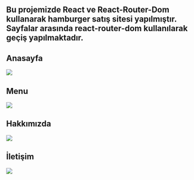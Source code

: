 ## Bu projemizde React ve React-Router-Dom kullanarak hamburger satış sitesi yapılmıştır. Sayfalar arasında react-router-dom kullanılarak geçiş yapılmaktadır.

## Anasayfa 

<img src="../ekran/Ekran1.png" >

## Menu 

<img src="../ekran/Ekran2.png" >

## Hakkımızda

<img src="../ekran/Ekran3.png" >

## İletişim

<img src="../ekran/Ekran4.png" >